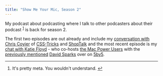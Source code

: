 ```yaml
---
title: "Show Me Your Mic, Season 2"
---
```

<p>My podcast about podcasting where I talk to other podcasters about their podcast <sup id="fnref-21771:1"><a href="#fn-21771:1" rel="footnote">1</a></sup> is back for season 2.</p>
<p>The first two episodes are out already and include my <a href="http://www.ssktn.com/smym/chris-coyier/">conversation with Chris Coyier</a> of <a href="http://css-tricks.com">CSS-Tricks</a> and <a href="http://shoptalkshow.com">ShopTalk</a> and the most recent episode is my <a href="http://www.ssktn.com/smym/katie-floyd/">chat with Katie Floyd</a> - who co-hosts <a href="http://5by5.tv/mpu">the Mac Power Users</a> with the <a href="https://chrisenns.com/2013/11/email-by-david-sparks/">previously mentioned</a> <a href="http://macsparky.com/">David Sparks</a> over on <a href="http://5by5.tv">5by5</a>.</p>
<div class="footnotes">
<hr />
<ol>
<li id="fn-21771:1">
It's pretty meta. You wouldn't understand.&#160;<a href="#fnref-21771:1" rev="footnote">&#8617;</a>
</li>
</ol>
</div>

